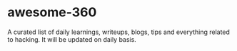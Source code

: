 # awesome-360
A curated list of daily learnings, writeups, blogs, tips and everything related to hacking. It will be updated on daily basis.


